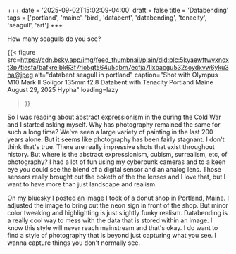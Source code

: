 +++
date = '2025-09-02T15:02:09-04:00'
draft = false
title = 'Databending'
tags = ['portland', 'maine', 'bird', 'databent', 'databending', 'tenacity', 'seagull', 'art']
+++

How many seagulls do you see?

{{< figure
  src=https://cdn.bsky.app/img/feed_thumbnail/plain/did:plc:5kyaewftwvxnoxt3p7tiesfa/bafkreibk63f7rio5qt564u5qbm7ecfja7llxbacgu532soydxvw6yku3ha@jpeg
  alt="databent seagull in portland"
  caption="Shot with Olympus M10 Mark II Soligor 135mm f2.8 Databent with Tenacity Portland Maine August 29, 2025 Hypha"
  loading=lazy
>}}

So I was reading about abstract expressionism in the during the Cold War and I started asking myself. Why has photography remained the same for such a long time? We've seen a large variety of painting in the last 200 years alone. But it seems like photography has been fairly stagnant. I don't think that's true. There are really impressive shots that exist throughout history. But where is the abstract expressionism, cubism, surrealism, etc, of photography? I had a lot of fun using my cyberpunk cameras and to a keen eye you could see the blend of a digital sensor and an analog lens. Those sensors really brought out the boketh of the the lenses and I love that, but I want to have more than just landscape and realism. 

On my bluesky I posted an image I took of a donut shop in Portland, Maine. I adjusted the image to bring out the neon sign in front of the shop. But minor color tweaking and highlighting is just slightly funky realism. Databending is a really cool way to mess with the data that is stored within an image. I know this style will never reach mainstream and that's okay. I do want to find a style of photography that is beyond just capturing what you see. I wanna capture things you don't normally see.
